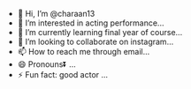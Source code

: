 - 👋 Hi, I’m @charaan13
- 👀 I’m interested in acting performance...
- 🌱 I’m currently learning final year of course...
- 💞️ I’m looking to collaborate on instagram...
- 📫 How to reach me through email...
- 😄 Pronouns⏬ ...
- ⚡ Fun fact: good actor ...

<!---
charaan13/charaan13 is a ✨ special ✨ repository because its `README.md` (this file) appears on your GitHub profile.
You can click the Preview link to take a look at your changes.
--->
